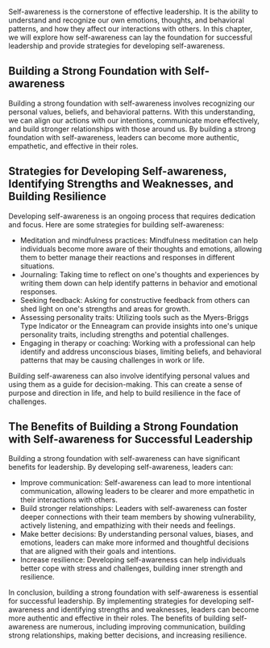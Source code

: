 
Self-awareness is the cornerstone of effective leadership. It is the ability to understand and recognize our own emotions, thoughts, and behavioral patterns, and how they affect our interactions with others. In this chapter, we will explore how self-awareness can lay the foundation for successful leadership and provide strategies for developing self-awareness.

Building a Strong Foundation with Self-awareness
------------------------------------------------

Building a strong foundation with self-awareness involves recognizing our personal values, beliefs, and behavioral patterns. With this understanding, we can align our actions with our intentions, communicate more effectively, and build stronger relationships with those around us. By building a strong foundation with self-awareness, leaders can become more authentic, empathetic, and effective in their roles.

Strategies for Developing Self-awareness, Identifying Strengths and Weaknesses, and Building Resilience
-------------------------------------------------------------------------------------------------------

Developing self-awareness is an ongoing process that requires dedication and focus. Here are some strategies for building self-awareness:

* Meditation and mindfulness practices: Mindfulness meditation can help individuals become more aware of their thoughts and emotions, allowing them to better manage their reactions and responses in different situations.
* Journaling: Taking time to reflect on one's thoughts and experiences by writing them down can help identify patterns in behavior and emotional responses.
* Seeking feedback: Asking for constructive feedback from others can shed light on one's strengths and areas for growth.
* Assessing personality traits: Utilizing tools such as the Myers-Briggs Type Indicator or the Enneagram can provide insights into one's unique personality traits, including strengths and potential challenges.
* Engaging in therapy or coaching: Working with a professional can help identify and address unconscious biases, limiting beliefs, and behavioral patterns that may be causing challenges in work or life.

Building self-awareness can also involve identifying personal values and using them as a guide for decision-making. This can create a sense of purpose and direction in life, and help to build resilience in the face of challenges.

The Benefits of Building a Strong Foundation with Self-awareness for Successful Leadership
------------------------------------------------------------------------------------------

Building a strong foundation with self-awareness can have significant benefits for leadership. By developing self-awareness, leaders can:

* Improve communication: Self-awareness can lead to more intentional communication, allowing leaders to be clearer and more empathetic in their interactions with others.
* Build stronger relationships: Leaders with self-awareness can foster deeper connections with their team members by showing vulnerability, actively listening, and empathizing with their needs and feelings.
* Make better decisions: By understanding personal values, biases, and emotions, leaders can make more informed and thoughtful decisions that are aligned with their goals and intentions.
* Increase resilience: Developing self-awareness can help individuals better cope with stress and challenges, building inner strength and resilience.

In conclusion, building a strong foundation with self-awareness is essential for successful leadership. By implementing strategies for developing self-awareness and identifying strengths and weaknesses, leaders can become more authentic and effective in their roles. The benefits of building self-awareness are numerous, including improving communication, building strong relationships, making better decisions, and increasing resilience.
